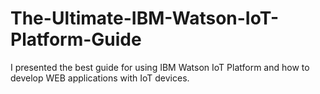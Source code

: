 # The-Ultimate-IBM-Watson-IoT-Platform-Guide
I presented the best guide for using IBM Watson IoT Platform and how to develop WEB applications with IoT devices.
